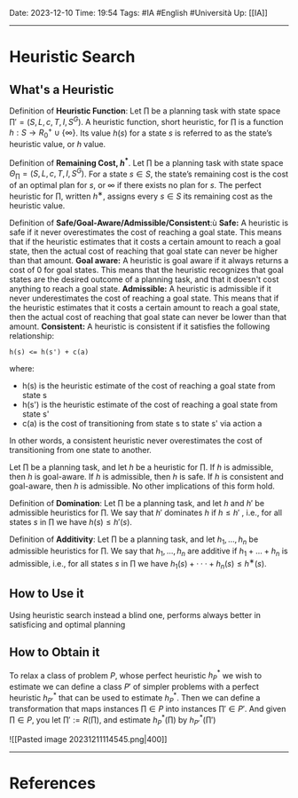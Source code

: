 Date: 2023-12-10
Time: 19:54
Tags: #IA #English #Università 
Up: [[IA]]

---
# Heuristic Search

## What's a Heuristic

Definition of **Heuristic Function**:
Let $\prod$ be a planning task with state space $\prod' = (S, L, c, T, I, S^G)$. A heuristic function, short heuristic, for $\prod$ is a function $h : S \rightarrow R^+_0 \cup \{\infty\}$. Its value $h(s)$ for a state $s$ is referred to as the state’s heuristic value, or $h$ value.

Definition of **Remaining Cost, $h^*$**. Let $\prod$ be a planning task with state space $\Theta_\prod = (S, L, c, T, I, S^G)$. For a state $s \in S$, the state’s remaining cost is the cost of an optimal plan for $s$, or $\infty$ if there exists no plan for $s$. The perfect heuristic for $\prod$, written $h^∗$, assigns every $s \in S$ its remaining cost as the heuristic value.

Definition of **Safe/Goal-Aware/Admissible/Consistent**:ù
**Safe:** A heuristic is safe if it never overestimates the cost of reaching a goal state. This means that if the heuristic estimates that it costs a certain amount to reach a goal state, then the actual cost of reaching that goal state can never be higher than that amount.
**Goal aware:** A heuristic is goal aware if it always returns a cost of 0 for goal states. This means that the heuristic recognizes that goal states are the desired outcome of a planning task, and that it doesn't cost anything to reach a goal state.
**Admissible:** A heuristic is admissible if it never underestimates the cost of reaching a goal state. This means that if the heuristic estimates that it costs a certain amount to reach a goal state, then the actual cost of reaching that goal state can never be lower than that amount.
**Consistent:** A heuristic is consistent if it satisfies the following relationship:

```
h(s) <= h(s') + c(a)
```

where:

- h(s) is the heuristic estimate of the cost of reaching a goal state from state s
- h(s') is the heuristic estimate of the cost of reaching a goal state from state s'
- c(a) is the cost of transitioning from state s to state s' via action a

In other words, a consistent heuristic never overestimates the cost of transitioning from one state to another.

Let $\prod$ be a planning task, and let $h$ be a heuristic for $\prod$. If $h$ is admissible, then $h$ is goal-aware. If $h$ is admissible, then $h$ is safe. If $h$ is consistent and goal-aware, then $h$ is admissible. No other implications of this form hold.

Definition of **Domination**: 
Let $\prod$ be a planning task, and let $h$ and $h'$ be admissible heuristics for $\prod$. We say that $h'$ dominates $h$ if $h \leq h'$ , i.e., for all states $s$ in $\prod$ we have $h(s) \leq h' (s)$.

Definition of **Additivity**:
Let $\prod$ be a planning task, and let $h_1, \dots, h_n$ be admissible heuristics for $\prod$. We say that $h_1, . . . , h_n$ are additive if $h_1 + \dots + h_n$ is admissible, i.e., for all states $s$ in $\prod$ we have $h_1(s) + · · · + h_n(s) ≤ h^∗ (s)$.

## How to Use it

Using heuristic search instead a blind one, performs always better in satisficing and optimal planning

## How to Obtain it

To relax a class of problem $P$, whose perfect heuristic $h^*_P$ we wish to estimate we can define a class $P'$ of simpler problems with a perfect heuristic $h^*_{P'}$ that can be used to estimate $h^*_P$. Then we can define a transformation that maps instances $\prod \in P$ into instances $\prod' \in P'$. And given $\prod \in P$, you let $\prod' := R(\prod)$, and estimate $h^*_P(\prod)$ by $h^*_{P'}(\prod')$

![[Pasted image 20231211114545.png|400]]



---
# References
